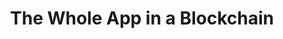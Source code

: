 ---
layout: post
title: The Whole App in a Blockchain
image: the-whole-app-in-a-blockchain
category: blog
social: medium
link: https://medium.com/@AppBlockchain_/the-whole-app-in-a-blockchain-ce2e953cb0ff
headline: A smart contract describes the make-up of a blockchain transaction.  The contract defines the actors in a transaction (e.g. Bitcoin accounts), the logic (e.g. transfer cryptocurrency from one account to another), and the data (e.g. update the values in each account following the transactions).</p>
---
